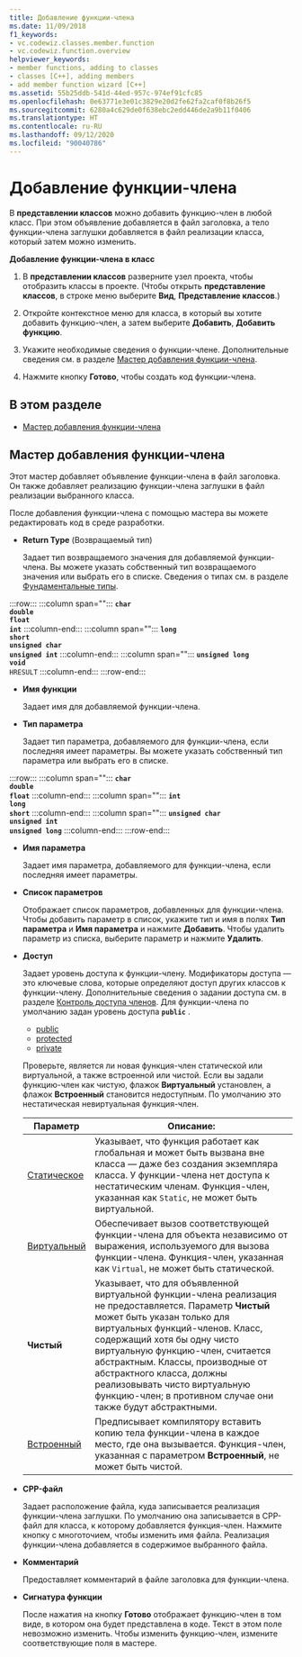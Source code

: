 ```yaml
---
title: Добавление функции-члена
ms.date: 11/09/2018
f1_keywords:
- vc.codewiz.classes.member.function
- vc.codewiz.function.overview
helpviewer_keywords:
- member functions, adding to classes
- classes [C++], adding members
- add member function wizard [C++]
ms.assetid: 55b25ddb-541d-44ed-957c-974ef91cfc85
ms.openlocfilehash: 0e63771e3e01c3829e20d2fe62fa2caf0f8b26f5
ms.sourcegitcommit: 6280a4c629de0f638ebc2edd446de2a9b11f0406
ms.translationtype: HT
ms.contentlocale: ru-RU
ms.lasthandoff: 09/12/2020
ms.locfileid: "90040786"
---
```

# <a name="add-a-member-function"></a>Добавление функции-члена

В **представлении классов** можно добавить функцию-член в любой класс. При этом объявление добавляется в файл заголовка, а тело функции-члена заглушки добавляется в файл реализации класса, который затем можно изменить.

**Добавление функции-члена в класс**

1. В **представлении классов** разверните узел проекта, чтобы отобразить классы в проекте. (Чтобы открыть **представление классов**, в строке меню выберите **Вид**, **Представление классов**.)

1. Откройте контекстное меню для класса, в который вы хотите добавить функцию-член, а затем выберите **Добавить**, **Добавить функцию**.

1. Укажите необходимые сведения о функции-члене. Дополнительные сведения см. в разделе [Мастер добавления функции-члена](#add-member-function-wizard).

1. Нажмите кнопку **Готово**, чтобы создать код функции-члена.

## <a name="in-this-section"></a>В этом разделе

- [Мастер добавления функции-члена](#add-member-function-wizard)

## <a name="add-member-function-wizard"></a>Мастер добавления функции-члена

Этот мастер добавляет объявление функции-члена в файл заголовка. Он также добавляет реализацию функции-члена заглушки в файл реализации выбранного класса.

После добавления функции-члена с помощью мастера вы можете редактировать код в среде разработки.

- **Return Type** (Возвращаемый тип)

  Задает тип возвращаемого значения для добавляемой функции-члена. Вы можете указать собственный тип возвращаемого значения или выбрать его в списке. Сведения о типах см. в разделе [Фундаментальные типы](../cpp/fundamental-types-cpp.md).

:::row:::
   :::column span="":::
      **`char`**\
      **`double`**\
      **`float`**\
      **`int`**
   :::column-end:::
   :::column span="":::
      **`long`**\
      **`short`**\
      **`unsigned char`**\
      **`unsigned int`**
   :::column-end:::
   :::column span="":::
      **`unsigned long`**\
      **`void`**\
      `HRESULT`
   :::column-end:::
:::row-end:::

- **Имя функции**

  Задает имя для добавляемой функции-члена.

- **Тип параметра**

  Задает тип параметра, добавляемого для функции-члена, если последняя имеет параметры. Вы можете указать собственный тип параметра или выбрать его в списке.

:::row:::
   :::column span="":::
      **`char`**\
      **`double`**\
      **`float`**
   :::column-end:::
   :::column span="":::
      **`int`**\
      **`long`**\
      **`short`**
   :::column-end:::
   :::column span="":::
      **`unsigned char`**\
      **`unsigned int`**\
      **`unsigned long`**
   :::column-end:::
:::row-end:::

- **Имя параметра**

  Задает имя параметра, добавляемого для функции-члена, если последняя имеет параметры.

- **Список параметров**

  Отображает список параметров, добавленных для функции-члена. Чтобы добавить параметр в список, укажите тип и имя в полях **Тип параметра** и **Имя параметра** и нажмите **Добавить**. Чтобы удалить параметр из списка, выберите параметр и нажмите **Удалить**.

- **Доступ**

  Задает уровень доступа к функции-члену. Модификаторы доступа — это ключевые слова, которые определяют доступ других классов к функции-члену. Дополнительные сведения о задании доступа см. в разделе [Контроль доступа членов](../cpp/member-access-control-cpp.md). Для функции-члена по умолчанию задан уровень доступа **`public`** .

  - [public](../cpp/public-cpp.md)
  - [protected](../cpp/protected-cpp.md)
  - [private](../cpp/private-cpp.md)

  Проверьте, является ли новая функция-член статической или виртуальной, а также встроенной или чистой. Если вы задали функцию-член как чистую, флажок **Виртуальный** установлен, а флажок **Встроенный** становится недоступным. По умолчанию это нестатическая невиртуальная функция-член.

  | Параметр | Описание: |
  |--------|-------------|
  | [Статическое](../cpp/storage-classes-cpp.md) |  Указывает, что функция работает как глобальная и может быть вызвана вне класса — даже без создания экземпляра класса. У функции-члена нет доступа к нестатическим членам. Функция-член, указанная как `Static`, не может быть виртуальной. |
  | [Виртуальный](../cpp/virtual-cpp.md) | Обеспечивает вызов соответствующей функции-члена для объекта независимо от выражения, используемого для вызова функции-члена. Функция-член, указанная как `Virtual`, не может быть статической. |
  | **Чистый** | Указывает, что для объявленной виртуальной функции-члена реализация не предоставляется. Параметр **Чистый** может быть указан только для виртуальных функций-членов. Класс, содержащий хотя бы одну чисто виртуальную функцию-член, считается абстрактным. Классы, производные от абстрактного класса, должны реализовывать чисто виртуальную функцию-член; в противном случае они также будут абстрактными. |
  | [Встроенный](../cpp/inline-functions-cpp.md) | Предписывает компилятору вставить копию тела функции-члена в каждое место, где она вызывается. Функция-член, указанная с параметром **Встроенный**, не может быть чистой. |

- **CPP-файл**

  Задает расположение файла, куда записывается реализация функции-члена заглушки. По умолчанию она записывается в CPP-файл для класса, к которому добавляется функция-член. Нажмите кнопку с многоточием, чтобы изменить имя файла. Реализация функции-члена добавляется в содержимое выбранного файла.

- **Комментарий**

  Предоставляет комментарий в файле заголовка для функции-члена.

- **Сигнатура функции**

  После нажатия на кнопку **Готово** отображает функцию-член в том виде, в котором она будет представлена в коде. Текст в этом поле невозможно изменить. Чтобы изменить функцию-член, измените соответствующие поля в мастере.
